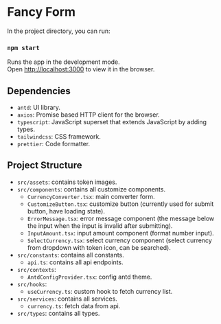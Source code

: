 # Fancy Form

In the project directory, you can run:

### `npm start`

Runs the app in the development mode.\
Open [http://localhost:3000](http://localhost:3000) to view it in the browser.

## Dependencies
* `antd`: UI library.
* `axios`: Promise based HTTP client for the browser.
* `typescript`: JavaScript superset that extends JavaScript by adding types.
* `tailwindcss`: CSS framework.
* `prettier`: Code formatter.

## Project Structure
* `src/assets`: contains token images.
* `src/components`: contains all customize components.
  * `CurrencyConverter.tsx`: main converter form.
  * `CustomizeButton.tsx`: customize button (currently used for submit button, have loading state).
  * `ErrorMessage.tsx`: error message component (the message below the input when the input is invalid after submitting).
  * `InputAmount.tsx`: input amount component (format number input).
  * `SelectCurrency.tsx`: select currency component (select currency from dropdown with token icon, can be searched).
* `src/constants`: contains all constants.
  * `api.ts`: contains all api endpoints.
* `src/contexts`:
  * `AntdConfigProvider.tsx`: config antd theme.
* `src/hooks`:
  * `useCurrency.ts`: custom hook to fetch currency list.
* `src/services`: contains all services.
  * `currency.ts`: fetch data from api.
* `src/types`: contains all types.

